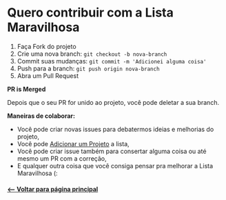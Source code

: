 # Quero contribuir com a Lista Maravilhosa

1. Faça Fork do projeto
2. Crie uma nova branch: `git checkout -b nova-branch`
3. Commit suas mudanças: `git commit -m 'Adicionei alguma coisa'`
4. Push para a branch: `git push origin nova-branch`
5. Abra um Pull Request

**PR is Merged**

Depois que o seu PR for unido ao projeto, você pode deletar a sua branch.

**Maneiras de colaborar:**
* Você pode criar novas issues para debatermos ideias e melhorias do projeto,
* Você pode [Adicionar um Projeto](https://github.com/camilatigre/listamaravilhosaopensource/blob/master/meuprojeto.md) a lista,
* Você pode criar issue também para consertar alguma coisa ou até mesmo um PR com a correção,
* E qualquer outra coisa que você consiga pensar pra melhorar a Lista Maravilhosa (:


#### [<-- Voltar para página principal](https://github.com/camilatigre/listamaravilhosaopensource)
